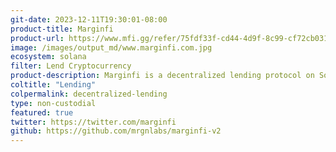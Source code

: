 ```yaml
---
git-date: 2023-12-11T19:30:01-08:00
product-title: Marginfi
product-url: https://www.mfi.gg/refer/75fdf33f-cd44-4d9f-8c99-cf72cb031076
image: /images/output_md/www.marginfi.com.jpg
ecosystem: solana
filter: Lend Cryptocurrency
product-description: Marginfi is a decentralized lending protocol on Solana that prioritizes risk management to provide a safe and reliable solution for users looking to access leverage and maximize capital efficiency.
coltitle: "Lending"
colpermalink: decentralized-lending
type: non-custodial
featured: true
twitter: https://twitter.com/marginfi
github: https://github.com/mrgnlabs/marginfi-v2
---
```


